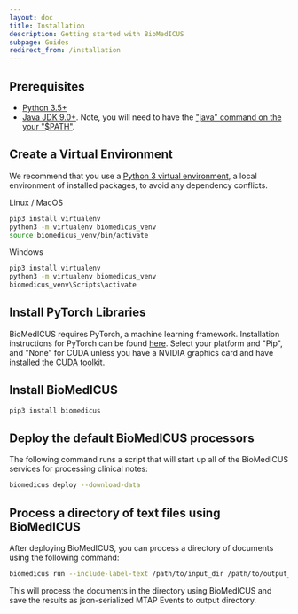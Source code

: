 ```yaml
---
layout: doc
title: Installation
description: Getting started with BioMedICUS
subpage: Guides
redirect_from: /installation
---
```


## Prerequisites

- [Python 3.5+](https://www.python.org/)
- [Java JDK 9.0+](https://adoptopenjdk.net/index.html). Note, you will need to have the ["java" command on the your "$PATH"](https://www.java.com/en/download/help/path.xml).

## Create a Virtual Environment

We recommend that you use a [Python 3 virtual environment](https://docs.python-guide.org/dev/virtualenvs/#lower-level-virtualenv), a local environment of installed packages, to avoid any dependency conflicts.

Linux / MacOS
```bash
pip3 install virtualenv
python3 -m virtualenv biomedicus_venv
source biomedicus_venv/bin/activate
```

Windows
```bat
pip3 install virtualenv
python3 -m virtualenv biomedicus_venv
biomedicus_venv\Scripts\activate
```

## Install PyTorch Libraries

BioMedICUS requires PyTorch, a machine learning framework. Installation instructions for PyTorch can be found [here](https://pytorch.org/get-started/locally/). Select your platform and "Pip", and "None" for CUDA unless you have a NVIDIA graphics card and have installed the [CUDA toolkit](https://developer.nvidia.com/cuda-downloads).

## Install BioMedICUS

```bash
pip3 install biomedicus
```

## Deploy the default BioMedICUS processors

The following command runs a script that will start up all of the BioMedICUS services for processing clinical notes:

```bash
biomedicus deploy --download-data
```

## Process a directory of text files using BioMedICUS

After deploying BioMedICUS, you can process a directory of documents using the following command:

```bash
biomedicus run --include-label-text /path/to/input_dir /path/to/output_dir
```

This will process the documents in the directory using BioMedICUS and save the results as json-serialized MTAP Events to output directory.
